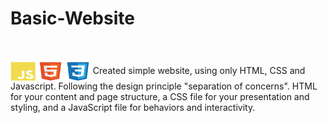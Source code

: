 # Basic-Website <div style="display: inline_block"><br>
  <img align="center" alt="Wyl-Js" height="30" width="40" src="https://raw.githubusercontent.com/devicons/devicon/master/icons/javascript/javascript-plain.svg">
  <img align="center" alt="Wyl-HTML" height="30" width="40" src="https://raw.githubusercontent.com/devicons/devicon/master/icons/html5/html5-original.svg">
  <img align="center" alt="Wyl-CSS" height="30" width="40" src="https://raw.githubusercontent.com/devicons/devicon/master/icons/css3/css3-original.svg">
</div>
 Created simple website, using only HTML, CSS and Javascript. Following the design principle "separation of concerns". HTML for your content and page structure, a CSS file for your presentation and styling, and a JavaScript file for behaviors and interactivity.
